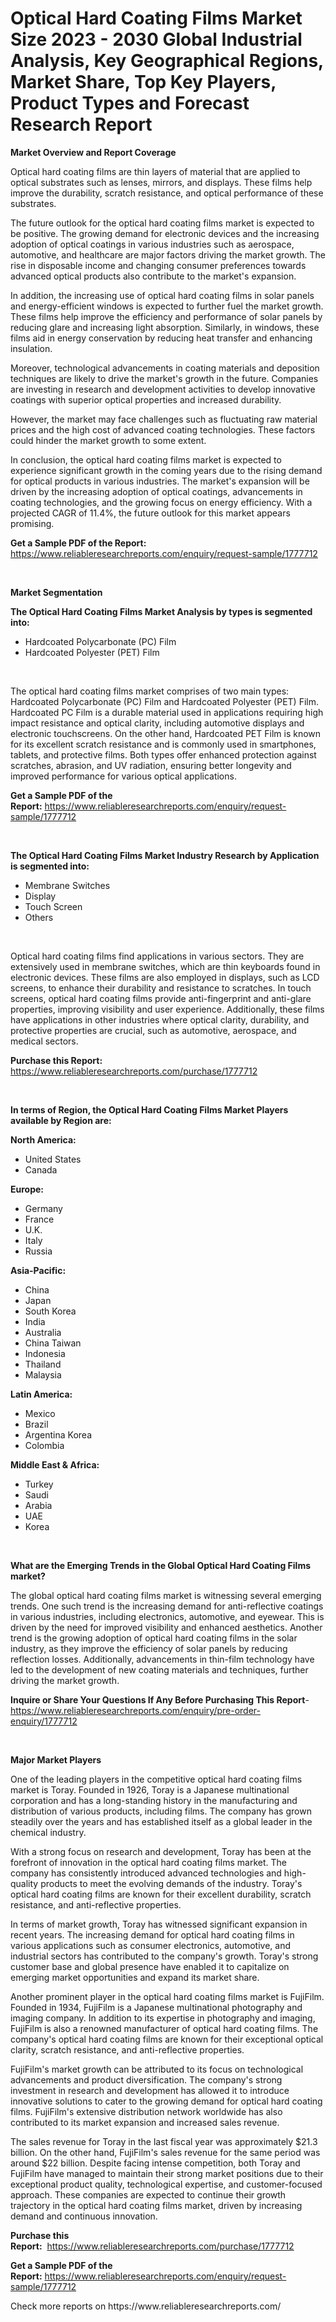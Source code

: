 <p><h1>Optical Hard Coating Films Market Size 2023 - 2030 Global Industrial Analysis, Key Geographical Regions, Market Share, Top Key Players, Product Types and Forecast Research Report</h1></p><p><strong>Market Overview and Report Coverage</strong></p>
<p><p>Optical hard coating films are thin layers of material that are applied to optical substrates such as lenses, mirrors, and displays. These films help improve the durability, scratch resistance, and optical performance of these substrates.</p><p>The future outlook for the optical hard coating films market is expected to be positive. The growing demand for electronic devices and the increasing adoption of optical coatings in various industries such as aerospace, automotive, and healthcare are major factors driving the market growth. The rise in disposable income and changing consumer preferences towards advanced optical products also contribute to the market's expansion.</p><p>In addition, the increasing use of optical hard coating films in solar panels and energy-efficient windows is expected to further fuel the market growth. These films help improve the efficiency and performance of solar panels by reducing glare and increasing light absorption. Similarly, in windows, these films aid in energy conservation by reducing heat transfer and enhancing insulation.</p><p>Moreover, technological advancements in coating materials and deposition techniques are likely to drive the market's growth in the future. Companies are investing in research and development activities to develop innovative coatings with superior optical properties and increased durability.</p><p>However, the market may face challenges such as fluctuating raw material prices and the high cost of advanced coating technologies. These factors could hinder the market growth to some extent.</p><p>In conclusion, the optical hard coating films market is expected to experience significant growth in the coming years due to the rising demand for optical products in various industries. The market's expansion will be driven by the increasing adoption of optical coatings, advancements in coating technologies, and the growing focus on energy efficiency. With a projected CAGR of 11.4%, the future outlook for this market appears promising.</p></p>
<p><strong>Get a Sample PDF of the Report:</strong> <a href="https://www.reliableresearchreports.com/enquiry/request-sample/1777712">https://www.reliableresearchreports.com/enquiry/request-sample/1777712</a></p>
<p>&nbsp;</p>
<p><strong>Market Segmentation</strong></p>
<p><strong>The Optical Hard Coating Films Market Analysis by types is segmented into:</strong></p>
<p><ul><li>Hardcoated Polycarbonate (PC) Film</li><li>Hardcoated Polyester (PET) Film</li></ul></p>
<p>&nbsp;</p>
<p><p>The optical hard coating films market comprises of two main types: Hardcoated Polycarbonate (PC) Film and Hardcoated Polyester (PET) Film. Hardcoated PC Film is a durable material used in applications requiring high impact resistance and optical clarity, including automotive displays and electronic touchscreens. On the other hand, Hardcoated PET Film is known for its excellent scratch resistance and is commonly used in smartphones, tablets, and protective films. Both types offer enhanced protection against scratches, abrasion, and UV radiation, ensuring better longevity and improved performance for various optical applications.</p></p>
<p><strong>Get a Sample PDF of the Report:</strong>&nbsp;<a href="https://www.reliableresearchreports.com/enquiry/request-sample/1777712">https://www.reliableresearchreports.com/enquiry/request-sample/1777712</a></p>
<p>&nbsp;</p>
<p><strong>The Optical Hard Coating Films Market Industry Research by Application is segmented into:</strong></p>
<p><ul><li>Membrane Switches</li><li>Display</li><li>Touch Screen</li><li>Others</li></ul></p>
<p>&nbsp;</p>
<p><p>Optical hard coating films find applications in various sectors. They are extensively used in membrane switches, which are thin keyboards found in electronic devices. These films are also employed in displays, such as LCD screens, to enhance their durability and resistance to scratches. In touch screens, optical hard coating films provide anti-fingerprint and anti-glare properties, improving visibility and user experience. Additionally, these films have applications in other industries where optical clarity, durability, and protective properties are crucial, such as automotive, aerospace, and medical sectors.</p></p>
<p><strong>Purchase this Report:</strong>&nbsp; <a href="https://www.reliableresearchreports.com/purchase/1777712">https://www.reliableresearchreports.com/purchase/1777712</a></p>
<p>&nbsp;</p>
<p><strong>In terms of Region, the Optical Hard Coating Films Market Players available by Region are:</strong></p>
<p>
    <p> <strong> North America: </strong>
        <ul>
            <li>United States</li>
            <li>Canada</li>
        </ul>
        </p> 
    <p> <strong> Europe: </strong>
        <ul>
            <li>Germany</li>
            <li>France</li>
            <li>U.K.</li>
            <li>Italy</li>
            <li>Russia</li>
        </ul>
        </p> 
    <p> <strong> Asia-Pacific: </strong>
        <ul>
            <li>China</li>
            <li>Japan</li>
            <li>South Korea</li>
            <li>India</li>
            <li>Australia</li>
            <li>China Taiwan</li>
            <li>Indonesia</li>
            <li>Thailand</li>
            <li>Malaysia</li>
        </ul>
        </p> 
    <p> <strong> Latin America: </strong>
        <ul>
            <li>Mexico</li>
            <li>Brazil</li>
            <li>Argentina Korea</li>
            <li>Colombia</li>
        </ul>
        </p> 
    <p> <strong> Middle East & Africa: </strong>
        <ul>
            <li>Turkey</li>
            <li>Saudi</li>
            <li>Arabia</li>
            <li>UAE</li>
            <li>Korea</li>
        </ul>
    </p>
    </p>
<p>&nbsp;</p>
<p><strong>What are the Emerging Trends in the Global Optical Hard Coating Films market?</strong></p>
<p><p>The global optical hard coating films market is witnessing several emerging trends. One such trend is the increasing demand for anti-reflective coatings in various industries, including electronics, automotive, and eyewear. This is driven by the need for improved visibility and enhanced aesthetics. Another trend is the growing adoption of optical hard coating films in the solar industry, as they improve the efficiency of solar panels by reducing reflection losses. Additionally, advancements in thin-film technology have led to the development of new coating materials and techniques, further driving the market growth.</p></p>
<p><strong>Inquire or Share Your Questions If Any Before Purchasing This Report</strong>- <a href="https://www.reliableresearchreports.com/enquiry/pre-order-enquiry/1777712">https://www.reliableresearchreports.com/enquiry/pre-order-enquiry/1777712</a></p>
<p>&nbsp;</p>
<p><strong>Major Market Players</strong></p>
<p><p>One of the leading players in the competitive optical hard coating films market is Toray. Founded in 1926, Toray is a Japanese multinational corporation and has a long-standing history in the manufacturing and distribution of various products, including films. The company has grown steadily over the years and has established itself as a global leader in the chemical industry.</p><p>With a strong focus on research and development, Toray has been at the forefront of innovation in the optical hard coating films market. The company has consistently introduced advanced technologies and high-quality products to meet the evolving demands of the industry. Toray's optical hard coating films are known for their excellent durability, scratch resistance, and anti-reflective properties.</p><p>In terms of market growth, Toray has witnessed significant expansion in recent years. The increasing demand for optical hard coating films in various applications such as consumer electronics, automotive, and industrial sectors has contributed to the company's growth. Toray's strong customer base and global presence have enabled it to capitalize on emerging market opportunities and expand its market share.</p><p>Another prominent player in the optical hard coating films market is FujiFilm. Founded in 1934, FujiFilm is a Japanese multinational photography and imaging company. In addition to its expertise in photography and imaging, FujiFilm is also a renowned manufacturer of optical hard coating films. The company's optical hard coating films are known for their exceptional optical clarity, scratch resistance, and anti-reflective properties.</p><p>FujiFilm's market growth can be attributed to its focus on technological advancements and product diversification. The company's strong investment in research and development has allowed it to introduce innovative solutions to cater to the growing demand for optical hard coating films. FujiFilm's extensive distribution network worldwide has also contributed to its market expansion and increased sales revenue.</p><p>The sales revenue for Toray in the last fiscal year was approximately $21.3 billion. On the other hand, FujiFilm's sales revenue for the same period was around $22 billion. Despite facing intense competition, both Toray and FujiFilm have managed to maintain their strong market positions due to their exceptional product quality, technological expertise, and customer-focused approach. These companies are expected to continue their growth trajectory in the optical hard coating films market, driven by increasing demand and continuous innovation.</p></p>
<p><strong>Purchase this Report:</strong>&nbsp;&nbsp;<a href="https://www.reliableresearchreports.com/purchase/1777712">https://www.reliableresearchreports.com/purchase/1777712</a></p>
<p></p>
<p><strong>Get a Sample PDF of the Report:</strong>&nbsp;<a href="https://www.reliableresearchreports.com/enquiry/request-sample/1777712">https://www.reliableresearchreports.com/enquiry/request-sample/1777712</a></p>
<p>Check more reports on https://www.reliableresearchreports.com/</p>